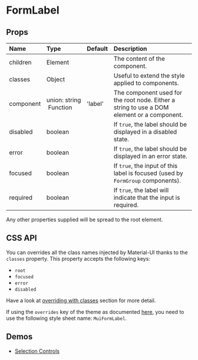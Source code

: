 <!--- This documentation is automatically generated, do not try to edit it. -->

# FormLabel



## Props
| Name | Type | Default | Description |
|:-----|:-----|:--------|:------------|
| children | Element |  | The content of the component. |
| classes | Object |  | Useful to extend the style applied to components. |
| component | union:&nbsp;string<br>&nbsp;Function<br> | 'label' | The component used for the root node. Either a string to use a DOM element or a component. |
| disabled | boolean |  | If `true`, the label should be displayed in a disabled state. |
| error | boolean |  | If `true`, the label should be displayed in an error state. |
| focused | boolean |  | If `true`, the input of this label is focused (used by `FormGroup` components). |
| required | boolean |  | If `true`, the label will indicate that the input is required. |

Any other properties supplied will be spread to the root element.

## CSS API

You can overrides all the class names injected by Material-UI thanks to the `classes` property.
This property accepts the following keys:
- `root`
- `focused`
- `error`
- `disabled`

Have a look at [overriding with classes](/customization/overrides#overriding-with-classes)
section for more detail.

If using the `overrides` key of the theme as documented
[here](/customization/themes#customizing-all-instances-of-a-component-type),
you need to use the following style sheet name: `MuiFormLabel`.

## Demos

- [Selection Controls](/demos/selection-controls)

